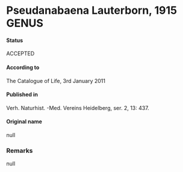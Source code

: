 # Pseudanabaena Lauterborn, 1915 GENUS

#### Status
ACCEPTED

#### According to
The Catalogue of Life, 3rd January 2011

#### Published in
Verh. Naturhist. -Med. Vereins Heidelberg, ser. 2, 13: 437.

#### Original name
null

### Remarks
null